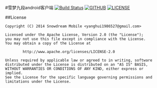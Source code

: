 #雪梦九段android客户端
[![Build Status](https://travis-ci.org/snowdream/snowdream-jokes-android.svg?branch=master)](https://travis-ci.org/snowdream/snowdream-jokes-android)
[![GITHUB](https://img.shields.io/github/issues/badges/snowdream/snowdream-jokes-android.svg)](https://github.com/snowdream/snowdream-jokes-android/issues)
[![LICENSE](https://img.shields.io/hexpm/l/plug.svg)](http://www.apache.org/licenses/LICENSE-2.0.html)


##License
```
Copyright (C) 2014 Snowdream Mobile <yanghui1986527@gmail.com>

Licensed under the Apache License, Version 2.0 (the "License");
you may not use this file except in compliance with the License.
You may obtain a copy of the License at

        http://www.apache.org/licenses/LICENSE-2.0

Unless required by applicable law or agreed to in writing, software
distributed under the License is distributed on an "AS IS" BASIS,
WITHOUT WARRANTIES OR CONDITIONS OF ANY KIND, either express or implied.
See the License for the specific language governing permissions and
limitations under the License.
```
